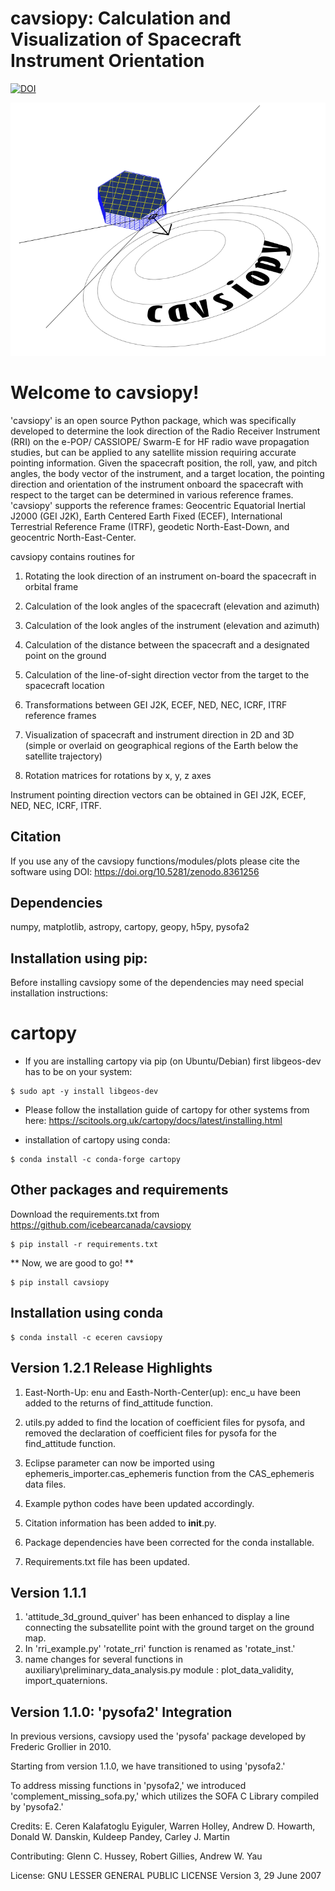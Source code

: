# cavsiopy: Calculation and Visualization of Spacecraft Instrument Orientation


[![DOI](https://zenodo.org/badge/615434503.svg)](https://zenodo.org/badge/latestdoi/615434503)

![cavsiopy](logos/cavsiopy.png)

Welcome to cavsiopy!
====================================
'cavsiopy' is an open source Python package, which was specifically developed to determine the look direction of the Radio Receiver Instrument (RRI) on the e-POP/ CASSIOPE/ Swarm-E for HF radio wave propagation studies, but can be applied to any satellite mission requiring accurate pointing information. Given the spacecraft position, the roll, yaw, and pitch angles, the body vector of the instrument, and a target location, the pointing direction and orientation of the instrument onboard the spacecraft with respect to the target can be determined in various reference frames. 'cavsiopy' supports the reference frames: Geocentric Equatorial Inertial J2000 (GEI J2K), Earth Centered Earth Fixed (ECEF), International Terrestrial Reference Frame (ITRF), geodetic North-East-Down, and geocentric North-East-Center. 

cavsiopy contains routines for 

1. Rotating the look direction of an instrument on-board the spacecraft in orbital frame 

2. Calculation of the look angles of the spacecraft (elevation and azimuth) 

3. Calculation of the look angles of the instrument (elevation and azimuth) 

4. Calculation of the distance between the spacecraft and a designated point on the ground 

5. Calculation of the line-of-sight direction vector from the target to the spacecraft location

6. Transformations between GEI J2K, ECEF, NED, NEC, ICRF, ITRF reference frames 

7. Visualization of spacecraft and instrument direction in 2D and 3D (simple or overlaid on geographical regions of the Earth below the satellite trajectory)

8. Rotation matrices for rotations by x, y, z axes

Instrument pointing direction vectors can be obtained in GEI J2K, ECEF, NED, NEC, ICRF, ITRF.

Citation
--------

If you use any of the cavsiopy functions/modules/plots please cite the software using DOI: https://doi.org/10.5281/zenodo.8361256

Dependencies
------------
numpy, matplotlib, astropy, cartopy, geopy, h5py, pysofa2

Installation using pip:
-----------------------
Before installing cavsiopy some of the dependencies may need special installation instructions:

# cartopy

- If you are installing cartopy via pip (on Ubuntu/Debian) first libgeos-dev has to be on your system:

```
$ sudo apt -y install libgeos-dev
```

- Please follow the installation guide of cartopy for other systems from here: https://scitools.org.uk/cartopy/docs/latest/installing.html

- installation of cartopy using conda:

```
$ conda install -c conda-forge cartopy
```

Other packages and requirements
-------------------------------
Download the requirements.txt from https://github.com/icebearcanada/cavsiopy

```
$ pip install -r requirements.txt
```
** Now, we are good to go! **

```
$ pip install cavsiopy
```

Installation using conda
-------------------------
```
$ conda install -c eceren cavsiopy
```

Version 1.2.1 Release Highlights
--------------------------------
1. East-North-Up: enu and Easth-North-Center(up): enc_u have been added to the returns of find\_attitude function.

2. utils.py added to find the location of coefficient files for pysofa, and removed the declaration of coefficient files for pysofa for the find\_attitude function.

3. Eclipse parameter can now be imported using ephemeris\_importer.cas\_ephemeris function from the CAS_ephemeris data files.

4. Example python codes have been updated accordingly.

5. Citation information has been added to __init__.py.

6. Package dependencies have been corrected for the conda installable.

7. Requirements.txt file has been updated.

Version 1.1.1
-------------
1. 'attitude\_3d\_ground\_quiver' has been enhanced to display a line connecting the subsatellite point with the ground target on the ground map.
2. In 'rri\_example.py' 'rotate\_rri' function is renamed as 'rotate\_inst.'
3. name changes for several functions in auxiliary\preliminary\_data\_analysis.py module : plot\_data\_validity, import\_quaternions.

Version 1.1.0: 'pysofa2' Integration
------------------------------------
In previous versions, cavsiopy used the 'pysofa' package developed by Frederic Grollier in 2010.

Starting from version 1.1.0, we have transitioned to using 'pysofa2.'

To address missing functions in 'pysofa2,' we introduced 'complement\_missing\_sofa.py,' which utilizes the SOFA C Library compiled by 'pysofa2.'


Credits: E. Ceren Kalafatoglu Eyiguler, Warren Holley, Andrew D. Howarth, Donald W. Danskin, Kuldeep Pandey, Carley J. Martin

Contributing: Glenn C. Hussey, Robert Gillies, Andrew W. Yau

License: GNU LESSER GENERAL PUBLIC LICENSE Version 3, 29 June 2007
